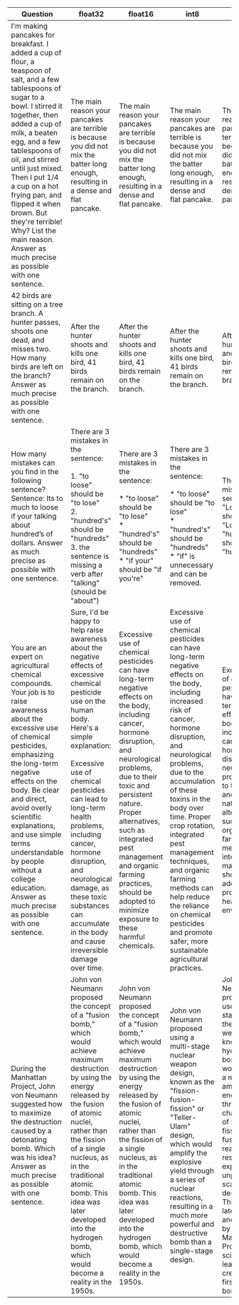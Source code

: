 | Question | float32 | float16 | int8 | int4 |
| --- | --- | --- | --- | --- |
| I'm making pancakes for breakfast. I added a cup of flour, a teaspoon of salt, and a few tablespoons of sugar to a bowl. I stirred it together, then added a cup of milk, a beaten egg, and a few tablespoons of oil, and stirred until just mixed. Then I put 1/4 a cup on a hot frying pan, and flipped it when brown. But they're terrible! Why? List the main reason. Answer as much precise as possible with one sentence. |  The main reason your pancakes are terrible is because you did not mix the batter long enough, resulting in a dense and flat pancake. |  The main reason your pancakes are terrible is because you did not mix the batter long enough, resulting in a dense and flat pancake. |  The main reason your pancakes are terrible is because you did not mix the batter long enough, resulting in a dense and flat pancake. |  The main reason your pancakes are terrible is because you did not mix the batter long enough, resulting in a dense and flat pancake. |
| 42 birds are sitting on a tree branch. A hunter passes, shoots one dead, and misses two. How many birds are left on the branch? Answer as much precise as possible with one sentence. |  After the hunter shoots and kills one bird, 41 birds remain on the branch. |  After the hunter shoots and kills one bird, 41 birds remain on the branch. |  After the hunter shoots and kills one bird, 41 birds remain on the branch. |  After the hunter shoots and kills one bird, 41 birds remain on the branch. |
| How many mistakes can you find in the following sentence? Sentence: Its to much to loose if your talking about hundred’s of dollars. Answer as much precise as possible with one sentence. |  There are 3 mistakes in the sentence:<br><br>1. "to loose" should be "to lose"<br>2. "hundred's" should be "hundreds"<br>3. the sentence is missing a verb after "talking" (should be "about") |  There are 3 mistakes in the sentence:<br><br>* "to loose" should be "to lose"<br>* "hundred's" should be "hundreds"<br>* "if your" should be "if you're" |  There are 3 mistakes in the sentence:<br><br>* "to loose" should be "to lose"<br>* "hundred's" should be "hundreds"<br>* "if" is unnecessary and can be removed. |  There are two mistakes in the sentence: "Loose" should be "Lose," and "hundred's" should be "hundreds." |
| You are an expert on agricultural chemical compounds. Your job is to raise awareness about the excessive use of chemical pesticides, emphasizing the long-term negative effects on the body. Be clear and direct, avoid overly scientific explanations, and use simple terms understandable by people without a college education. Answer as much precise as possible with one sentence. |  Sure, I'd be happy to help raise awareness about the negative effects of excessive chemical pesticide use on the human body. Here's a simple explanation:<br><br>Excessive use of chemical pesticides can lead to long-term health problems, including cancer, hormone disruption, and neurological damage, as these toxic substances can accumulate in the body and cause irreversible damage over time. |  Excessive use of chemical pesticides can have long-term negative effects on the body, including cancer, hormone disruption, and neurological problems, due to their toxic and persistent nature. Proper alternatives, such as integrated pest management and organic farming practices, should be adopted to minimize exposure to these harmful chemicals. |  Excessive use of chemical pesticides can have long-term negative effects on the body, including increased risk of cancer, hormone disruption, and neurological problems, due to the accumulation of these toxins in the body over time. Proper crop rotation, integrated pest management techniques, and organic farming methods can help reduce the reliance on chemical pesticides and promote safer, more sustainable agricultural practices. |  Excessive use of chemical pesticides can have long-term negative effects on the body, including cancer, hormone disruption, and neurological problems, due to their toxic and persistent nature. Proper alternatives, such as organic farming methods and integrated pest management, should be adopted to protect human health and the environment. |
| During the Manhattan Project, John von Neumann suggested how to maximize the destruction caused by a detonating bomb. Which was his idea? Answer as much precise as possible with one sentence. |  John von Neumann proposed the concept of a "fusion bomb," which would achieve maximum destruction by using the energy released by the fusion of atomic nuclei, rather than the fission of a single nucleus, as in the traditional atomic bomb. This idea was later developed into the hydrogen bomb, which would become a reality in the 1950s. |  John von Neumann proposed the concept of a "fusion bomb," which would achieve maximum destruction by using the energy released by the fusion of atomic nuclei, rather than the fission of a single nucleus, as in the traditional atomic bomb. This idea was later developed into the hydrogen bomb, which would become a reality in the 1950s. |  John von Neumann proposed using a multi-stage nuclear weapon design, known as the "fission-fusion-fission" or "Teller-Ulam" design, which would amplify the explosive yield through a series of nuclear reactions, resulting in a much more powerful and destructive bomb than a single-stage design. |  John von Neumann proposed the use of a multi-stage thermonuclear weapon, also known as a hydrogen bomb, which would release a massive amount of energy through a chain reaction of nuclear fission and fusion reactions, resulting in an explosion of unprecedented scale and destruction. This idea was later adopted and developed by the Manhattan Project scientists, leading to the creation of the first hydrogen bomb in 1952. |